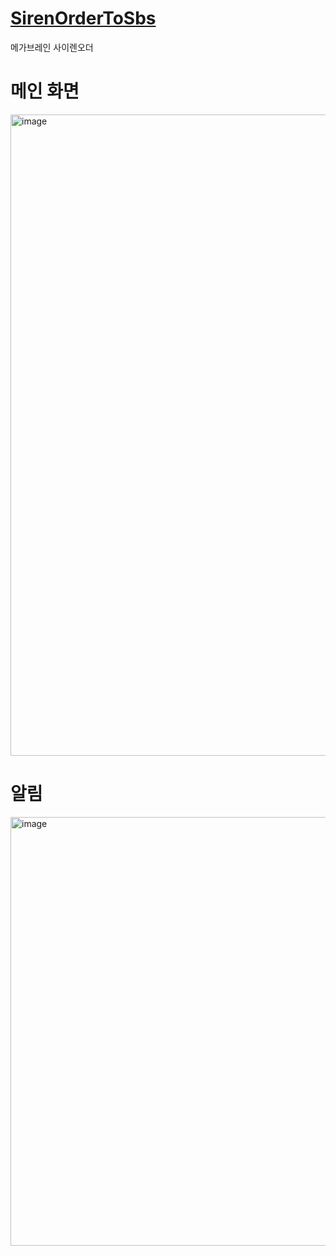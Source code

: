 # [SirenOrderToSbs](http://shonn.megabrain.kr:9995)
메가브레인 사이렌오더

# 메인 화면
<img width="1026" alt="image" src="https://user-images.githubusercontent.com/5029567/153445765-674e7ab2-140d-495d-909f-e53bd42ef8db.png">

# 알림
<img width="686" alt="image" src="https://user-images.githubusercontent.com/5029567/153445976-74ee9cc5-56bc-4451-9c5b-35900a97834b.png">
